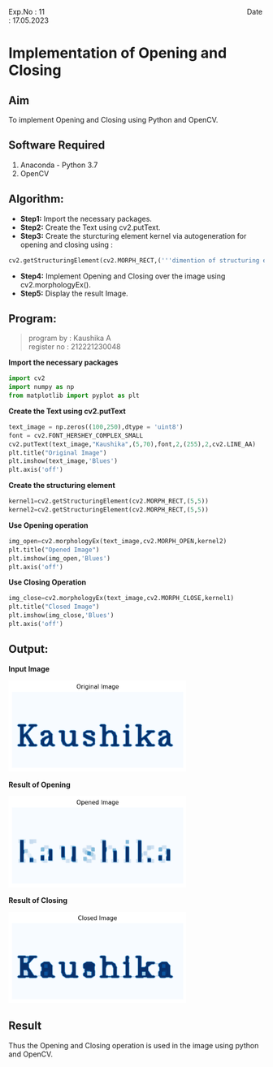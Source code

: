 Exp.No : 11 
&emsp;
&emsp;
&emsp;
&emsp;
&emsp;
&emsp;
&emsp;
&emsp;
&emsp;
&emsp;
&emsp;
&emsp;
&emsp;
&emsp;
&emsp;
&emsp;
&emsp;
&emsp;
&emsp;
&emsp;
&emsp;
&emsp;
Date : 17.05.2023 
<br>
# Implementation of Opening and Closing
## Aim
To implement Opening and Closing using Python and OpenCV.
## Software Required
1. Anaconda - Python 3.7
2. OpenCV
## Algorithm:
- **Step1:** Import the necessary packages.
- **Step2:** Create the Text using cv2.putText.
- **Step3:** Create the sturcturing element kernel via autogeneration for opening and closing using :
```python
cv2.getStructuringElement(cv2.MORPH_RECT,('''dimention of structuring element'''))
```
- **Step4:** Implement Opening and Closing over the image using cv2.morphologyEx().
- **Step5:** Display the result Image.
 
## Program:
> program by  : Kaushika A <br>
> register no : 212221230048

**Import the necessary packages**
```python 
import cv2
import numpy as np
from matplotlib import pyplot as plt
```
**Create the Text using cv2.putText**
```python
text_image = np.zeros((100,250),dtype = 'uint8')
font = cv2.FONT_HERSHEY_COMPLEX_SMALL
cv2.putText(text_image,"Kaushika",(5,70),font,2,(255),2,cv2.LINE_AA) 
plt.title("Original Image")
plt.imshow(text_image,'Blues')
plt.axis('off')
```
**Create the structuring element**
```python
kernel1=cv2.getStructuringElement(cv2.MORPH_RECT,(5,5))
kernel2=cv2.getStructuringElement(cv2.MORPH_RECT,(5,5))
```
**Use Opening operation**
```python
img_open=cv2.morphologyEx(text_image,cv2.MORPH_OPEN,kernel2)
plt.title("Opened Image")
plt.imshow(img_open,'Blues')
plt.axis('off')
```
**Use Closing Operation**
```python
img_close=cv2.morphologyEx(text_image,cv2.MORPH_CLOSE,kernel1)
plt.title("Closed Image")
plt.imshow(img_close,'Blues')
plt.axis('off')
```


## Output:

**Input Image**

<img src="https://github.com/Kaushika-Anandh/Opening-and-Closing/blob/main/1.png" width="350" height="180">
<br>

**Result of Opening**

<img src="https://github.com/Kaushika-Anandh/Opening-and-Closing/blob/main/2.png" width="350" height="180">
<br>

**Result of Closing**

<img src="https://github.com/Kaushika-Anandh/Opening-and-Closing/blob/main/3.png" width="350" height="180">
<br>

## Result
Thus the Opening and Closing operation is used in the image using python and OpenCV.
